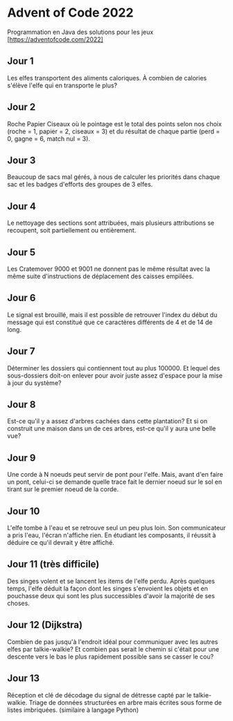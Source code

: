 # Advent of Code 2022

Programmation en Java des solutions pour les jeux [https://adventofcode.com/2022]

## Jour 1

Les elfes transportent des aliments caloriques. À combien de calories s'élève l'elfe qui en transporte le plus?

## Jour 2

Roche Papier Ciseaux où le pointage est le total des points selon nos choix (roche = 1, papier = 2, ciseaux = 3) et du résultat de chaque partie (perd = 0, gagne = 6, match nul = 3).

## Jour 3

Beaucoup de sacs mal gérés, à nous de calculer les priorités dans chaque sac et les badges d'efforts des groupes de 3 elfes.

## Jour 4

Le nettoyage des sections sont attribuées, mais plusieurs attributions se recoupent, soit partiellement ou entièrement.

## Jour 5

Les Cratemover 9000 et 9001 ne donnent pas le même résultat avec la même suite d'instructions de déplacement des caisses empilées.

## Jour 6

Le signal est brouillé, mais il est possible de retrouver l'index du début du message qui est constitué que ce caractères différents de 4 et de 14 de long.

## Jour 7

Déterminer les dossiers qui contiennent tout au plus 100000. Et lequel des sous-dossiers doit-on enlever pour avoir juste assez d'espace pour la mise à jour du système?

## Jour 8

Est-ce qu'il y a assez d'arbres cachées dans cette plantation? Et si on construit une maison dans un de ces arbres, est-ce qu'il y aura une belle vue?

## Jour 9

Une corde à N noeuds peut servir de pont pour l'elfe. Mais, avant d'en faire un pont, celui-ci se demande quelle trace fait le dernier noeud sur le sol en tirant sur le premier noeud de la corde.

## Jour 10

L'elfe tombe à l'eau et se retrouve seul un peu plus loin. Son communicateur a pris l'eau, l'écran n'affiche rien. En étudiant les composants, il réussit à déduire ce qu'il devrait y être affiché.

## Jour 11 (très difficile)

Des singes volent et se lancent les items de l'elfe perdu. Après quelques temps, l'elfe déduit la façon dont les singes s'envoient les objets et en pouchasse deux qui sont les plus successibles d'avoir la majorité de ses choses.

## Jour 12 (Dijkstra)

Combien de pas jusqu'à l'endroit idéal pour communiquer avec les autres elfes par talkie-walkie? Et combien pas serait le chemin si c'était pour une descente vers le bas le plus rapidement possible sans se casser le cou?

## Jour 13

Réception et clé de décodage du signal de détresse capté par le talkie-walkie. Triage de données structurées en arbre mais écrites sous forme de listes imbriquées. (similaire à langage Python)